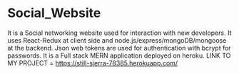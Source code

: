 # Social_Website
It is a Social networking website used for interaction with new developers.
It uses React-Redux at client side and node.js/express/mongoDB/mongoose at the backend.
Json web tokens are used for authentication with bcrypt for passwords.
It is a Full stack MERN application deployed on heroku.
LINK TO MY PROJECT = https://still-sierra-78385.herokuapp.com/
